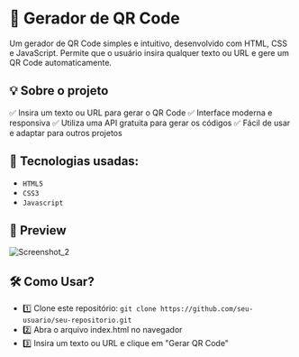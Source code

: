 <h1>📌 Gerador de QR Code</h1>
Um gerador de QR Code simples e intuitivo, desenvolvido com HTML, CSS e JavaScript. Permite que o usuário insira qualquer texto ou URL e gere um QR Code automaticamente.


## 💡 Sobre o projeto
✅ Insira um texto ou URL para gerar o QR Code
✅ Interface moderna e responsiva
✅ Utiliza uma API gratuita para gerar os códigos
✅ Fácil de usar e adaptar para outros projetos


## 🚀 Tecnologias usadas:

- `HTML5`
- `CSS3`
- `Javascript`

## 📸 Preview

![Screenshot_2](https://github.com/user-attachments/assets/a002fd96-a88c-4a5d-962a-c678b8cdce6c)


## 🛠 Como Usar?
- 1️⃣ Clone este repositório: `git clone https://github.com/seu-usuario/seu-repositorio.git`
- 2️⃣ Abra o arquivo index.html no navegador
- 3️⃣ Insira um texto ou URL e clique em "Gerar QR Code"
